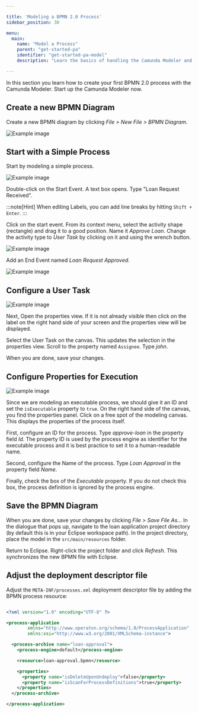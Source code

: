 ```yaml
---

title: 'Modeling a BPMN 2.0 Process'
sidebar_position: 30

menu:
  main:
    name: "Model a Process"
    parent: "get-started-pa"
    identifier: "get-started-pa-model"
    description: "Learn the basics of handling the Camunda Modeler and learn how to model and configure a fully executable process."

---
```


In this section you learn how to create your first BPMN 2.0 process with the Camunda Modeler. Start up the Camunda Modeler now.

## Create a new BPMN Diagram

Create a new BPMN diagram by clicking *File > New File > BPMN Diagram*.

![Example image](./img/modeler-new-bpmn-diagram.png)


## Start with a Simple Process

Start by modeling a simple process.

![Example image](./img/modeler-step1.png)

Double-click on the Start Event. A text box opens. Type "Loan Request Received".

:::note[Hint]
When editing Labels, you can add line breaks by hitting `Shift + Enter`.
:::

Click on the start event. From its context menu, select the activity shape (rectangle) and drag it to a good position. Name it *Approve Loan*. Change the activity type to *User Task* by clicking on it and using the wrench button.

![Example image](./img/modeler-step2.png)

Add an End Event named *Loan Request Approved*.

![Example image](./img/modeler-step3.png)



## Configure a User Task

![Example image](./img/modeler-step4.png)

Next, Open the properties view. If it is not already visible then click on the label on the right hand side of your screen and the properties view will be displayed.

Select the User Task on the canvas. This updates the selection in the properties view. Scroll to the property named `Assignee`.
Type *john*.

When you are done, save your changes.


## Configure Properties for Execution

![Example image](./img/modeler-step5.png)

Since we are modeling an executable process, we should give it an ID and set the `isExecutable` property to `true`. On the right hand side of the canvas, you find the properties panel. Click on a free spot of the modeling canvas. This displays the properties of the process itself.

First, configure an ID for the process. Type *approve-loan* in the property field *Id*. The property ID is used by the process engine as identifier for the executable process and it is best practice to set it to a human-readable name.

Second, configure the Name of the process. Type *Loan Approval* in the property field *Name*.

Finally, check the box of the *Executable* property. If you do not check this box, the process definition is ignored by the process engine.

## Save the BPMN Diagram

When you are done, save your changes by clicking *File > Save File As..*. In the dialogue that pops up, navigate to the loan application project directory (by default this is in your Eclipse workspace path). In the project directory, place the model in the `src/main/resources` folder.

Return to Eclipse. Right-click the project folder and click *Refresh*. This synchronizes the new BPMN file with Eclipse.

## Adjust the deployment descriptor file

Adjust the `META-INF/processes.xml` deployment descriptor file by adding the BPMN process resource:

```xml

<?xml version="1.0" encoding="UTF-8" ?>

<process-application
        xmlns="http://www.operaton.org/schema/1.0/ProcessApplication"
        xmlns:xsi="http://www.w3.org/2001/XMLSchema-instance">

  <process-archive name="loan-approval">
    <process-engine>default</process-engine>

    <resource>loan-approval.bpmn</resource>

    <properties>
      <property name="isDeleteUponUndeploy">false</property>
      <property name="isScanForProcessDefinitions">true</property>
    </properties>
  </process-archive>

</process-application>
```
